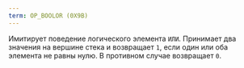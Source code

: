 ```yaml
---
term: OP_BOOLOR (0X9B)
---
```


Имитирует поведение логического элемента `ИЛИ`. Принимает два значения на вершине стека и возвращает `1`, если один или оба элемента не равны нулю. В противном случае возвращает `0`.